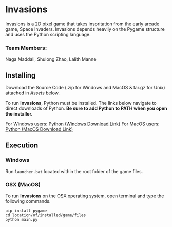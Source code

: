 # Invasions
Invasions is a 2D pixel game that takes inspritation from the early arcade game, Space Invaders. Invasions depends heavily on the Pygame structure and uses the Python scripting language.

### Team Members:
Naga Maddali, Shulong Zhao, Lalith Manne

## Installing
Download the Source Code (.zip for Windows and MacOS & tar.gz for Unix) attached in _Assets_ below.

To run **Invasions**, Python must be installed. The links below navigate to direct downloads of Python. **Be sure to add Python to PATH when you open the installer.** 

For Windows users: 
[Python (Windows Download Link)](https://www.python.org/ftp/python/3.9.6/python-3.9.6-amd64.exe)
For MacOS users:
[Python (MacOS Download Link)](https://www.python.org/ftp/python/3.9.6/python-3.9.6-macos11.pkg)


## Execution
### Windows
Run `launcher.bat` located within the root folder of the game files. 
### OSX (MacOS)
To run **Invasions** on the OSX operating system, open terminal and type the following commands. 
```
pip install pygame
cd location/of/installed/game/files
python main.py
```

